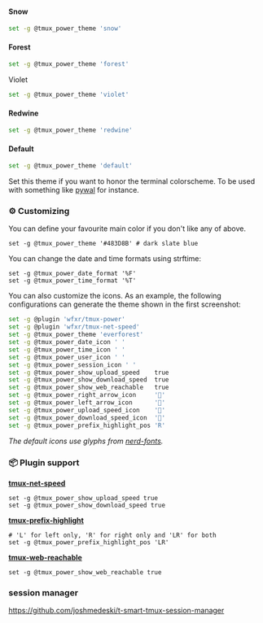 
#### Snow
```bash
set -g @tmux_power_theme 'snow'
```
#### Forest
```bash
set -g @tmux_power_theme 'forest'
```
Violet
```bash
set -g @tmux_power_theme 'violet'
```
#### Redwine
```bash
set -g @tmux_power_theme 'redwine'
```
#### Default
```bash
set -g @tmux_power_theme 'default'
```
Set this theme if you want to honor the terminal colorscheme. To be used with
something like [pywal](https://github.com/dylanaraps/pywal) for instance.

### ⚙  Customizing

You can define your favourite main color if you don't like any of above.

```tmux
set -g @tmux_power_theme '#483D8B' # dark slate blue
```

You can change the date and time formats using strftime:

```tmux
set -g @tmux_power_date_format '%F'
set -g @tmux_power_time_format '%T'
```

You can also customize the icons. As an example,
the following configurations can generate the theme shown in the first screenshot:
```bash
set -g @plugin 'wfxr/tmux-power'
set -g @plugin 'wfxr/tmux-net-speed'
set -g @tmux_power_theme 'everforest'
set -g @tmux_power_date_icon ' '
set -g @tmux_power_time_icon ' '
set -g @tmux_power_user_icon ' '
set -g @tmux_power_session_icon ' '
set -g @tmux_power_show_upload_speed    true
set -g @tmux_power_show_download_speed  true
set -g @tmux_power_show_web_reachable   true
set -g @tmux_power_right_arrow_icon     ''
set -g @tmux_power_left_arrow_icon      ''
set -g @tmux_power_upload_speed_icon    '󰕒'
set -g @tmux_power_download_speed_icon  '󰇚'
set -g @tmux_power_prefix_highlight_pos 'R'
```

*The default icons use glyphs from [nerd-fonts](https://github.com/ryanoasis/nerd-fonts).*

### 📦 Plugin support

**[tmux-net-speed](https://github.com/wfxr/tmux-net-speed)**

```tmux
set -g @tmux_power_show_upload_speed true
set -g @tmux_power_show_download_speed true
```

**[tmux-prefix-highlight](https://github.com/tmux-plugins/tmux-prefix-highlight)**

```tmux
# 'L' for left only, 'R' for right only and 'LR' for both
set -g @tmux_power_prefix_highlight_pos 'LR'
```

**[tmux-web-reachable](https://github.com/wfxr/tmux-web-reachable)**

```tmux
set -g @tmux_power_show_web_reachable true
```



### session manager

https://github.com/joshmedeski/t-smart-tmux-session-manager

